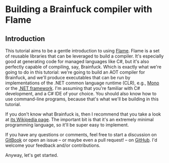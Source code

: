 # Building a Brainfuck compiler with Flame

## Introduction

This tutorial aims to be a gentle introduction to using [Flame](https://github.com/jonathanvdc/Flame). Flame is a set of reusable libraries that can be leveraged to build a compiler. It's especially good at generating code for managed languages like C\#, but it's also perfectly capable of compiling, say, Brainfuck. Which is exactly what we're going to do in this tutorial: we're going to build an AOT compiler for Brainfuck, and we'll produce executables that can be run by implementations of the .NET common language runtime \(CLR\), e.g., [Mono](http://www.mono-project.com/) or the [.NET framework](https://www.microsoft.com/net/). I'm assuming that you're familiar with C\# development, and a C\# IDE of your choice. You should also know how to use command-line programs, because that's what we'll be building in this tutorial.

If you don't know what Brainfuck is, then I recommend that you take a look at [its Wikipedia page](https://en.wikipedia.org/wiki/Brainfuck). The important bit is that it's an extremely minimal programming language, so it'll be super easy to implement.

If you have any questions or comments, feel free to start a discussion on [GitBook](https://www.gitbook.com/book/jonathanvdc/flame-brainfuck/) or open an issue &ndash; or maybe even a pull request! &ndash; on [GitHub](https://github.com/jonathanvdc/flame-brainfuck/). I'd welcome your feedback and/or contributions. 

Anyway, let's get started.
